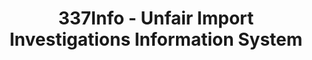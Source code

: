 ---
bigquery: https://console.cloud.google.com/bigquery?p=patents-public-data&d=usitc_investigations&page=dataset&project=sheets-management-319211
citation: US International Trade Commission 337Info Unfair Import Investigations Information
  System
contributors: US International Trade Comission
cost: None
description: US International Trade Commission 337Info Unfair Import Investigations
  Information System contains data on investigations done under Section 337. Section
  337 declares the infringement of certain statutory intellectual property rights
  and other forms of unfair competition in import trade to be unlawful practices.
  Most Section 337 investigations involve allegations of patent or registered trademark
  infringement.
documentation: FAQ and tutorial available on the site
last_edit: Mon, 04 Apr 2022 19:10:40 GMT
location: https://pubapps2.usitc.gov/337external/
maintained_by: US International Trade Comission
schema_fields: '[''investigationType'', ''complainant'', ''teoIdDueDate'', ''respondent'',
  ''finalIdOnViolationDue'', ''id'', ''invUnfairAct'', ''finalIdOnViolationIssue'',
  ''internalRemand'', ''aljAssigned'', ''currentActiveALJ'', ''issueDateOtherNonFinal'',
  ''trademarkNumbers'', ''finalDetNoViolation'', ''cafcAppeals'', ''actualStartDateEvidHear'',
  ''targetDate'', ''patentNumber'', ''reportingRequirements'', ''ouiiAttorney'', ''gcAttorney'',
  ''actualEndDateEvidHear'', ''endDateMarkmanHearing'', ''publication_number'', ''dateOfPublicationFrNotice'',
  ''ouiiParticipation'', ''finalDetViolation'', ''teoIdIssueDate'', ''lastUpdated'',
  ''dateComplaintFiled'', ''patentNumbers'', ''scheduledEndDateEvidHear'', ''startDateMarkmanHearing'',
  ''markmanHearing'', ''docketNo'', ''investigationTermDate'', ''copyrightNumbers'',
  ''title'', ''scheduledStartDateEvidHear'', ''teoReliefGranted'', ''investigationNo'',
  ''teoProceedingInvolved'', ''htsNumbers'', ''currentStatus'', ''dateCreated'']'
shortname: unfair_import_investigations
tags:
- import
- legal
- trade
timeframe: 2008-2021 (prior to 2008 downloadable as a JSON file)
title: 337Info - Unfair Import Investigations Information System
uuid: 2721f5ec-e599-4890-9265-9706719fc71e
---
